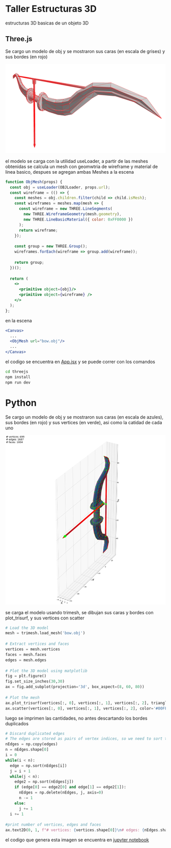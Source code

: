 # Taller Estructuras 3D
estructuras 3D basicas de un objeto 3D

## Three.js
Se cargo un modelo de obj y se mostraron sus caras (en escala de grises) y sus bordes (en rojo)

![arco en three.js](bow_three.png)

el modelo se carga con la utilidad useLoader, a partir de las meshes obtenidas se calcula un mesh con geomwtria de wireframe y material de linea basico, despues se agregan ambas Meshes a la escena
```jsx
function ObjMesh(props) {
  const obj = useLoader(OBJLoader, props.url);
  const wireframe = (() => {
    const meshes = obj.children.filter(child => child.isMesh);
    const wireframes = meshes.map(mesh => {
      const wireframe = new THREE.LineSegments(
        new THREE.WireframeGeometry(mesh.geometry),
        new THREE.LineBasicMaterial({ color: 0xFF0000 })
      );
      return wireframe;
    });

    const group = new THREE.Group();
    wireframes.forEach(wireframe => group.add(wireframe));

    return group;
  })();

  return (
    <>
      <primitive object={obj}/>
      <primitive object={wireframe} />
    </>
  );
};
```
en la escena
```jsx
<Canvas>
  ...
  <ObjMesh url="bow.obj"/>
  ...
</Canvas>
```
el codigo se encuentra en [App.jsx](./threejs/src/App.jsx) y se puede correr con los comandos
```sh
cd threejs
npm install
npm run dev
```

# Python
Se cargo un modelo de obj y se mostraron sus caras (en escala de azules), sus bordes (en rojo) y sus vertices (en verde), asi como la catidad de cada uno

![arco en python](bow_py.png)

se carga el modelo usando trimesh, se dibujan sus caras y bordes con plot_trisurf, y sus vertices con scatter
```python
# Load the 3D model
mesh = trimesh.load_mesh('bow.obj')

# Extract vertices and faces
vertices = mesh.vertices
faces = mesh.faces
edges = mesh.edges

# Plot the 3D model using matplotlib
fig = plt.figure()
fig.set_size_inches(30,30)
ax = fig.add_subplot(projection='3d', box_aspect=(8, 60, 80))

# Plot the mesh
ax.plot_trisurf(vertices[:, 0], vertices[:, 1], vertices[:, 2], triangles=faces, edgecolor='r')
ax.scatter(vertices[:, 0], vertices[:, 1], vertices[:, 2], color='#00FF00')
```
luego se imprimen las cantidades, no antes descartando los bordes duplicados
```python
# Discard duplicated edges
# The edges are stored as pairs of vertex indices, so we need to sort them to find duplicates
nEdges = np.copy(edges)
n = nEdges.shape[0]
i = 0
while(i < n):
  edge = np.sort(nEdges[i])
  j = i + 1
  while(j < n):
    edge2 = np.sort(nEdges[j])
    if (edge[0] == edge2[0] and edge[1] == edge2[1]):
      nEdges = np.delete(nEdges, j, axis=0)
      n -= 1
    else:
      j += 1
  i += 1

#print number of vertices, edges and faces
ax.text2D(0, 1, f"# vertices: {vertices.shape[0]}\n# edges: {nEdges.shape[0]}\n# faces: {faces.shape[0]}", transform=ax.transAxes, fontsize=25)

```
el codigo que genera esta imagen se encuentra en [jupyter notebook](./pyhton/3d_world.ipynb)
